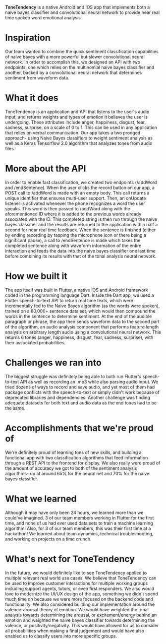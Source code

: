 <b>ToneTendency</b> is a native Android and IOS app that implements both a naive bayes classifier and convolutional neural network to provide near real time spoken word emotional analysis

<h1>Inspiration</h1>
Our team wanted to combine the quick sentiment classification capabilities of naive bayes with a more powerful but slower convolutional neural network. In order to accomplish this, we designed an API with two endpoints, one which relies on the multinomial naive bayes classifier and another, backed by a convolutional neural network that determines sentiment from waveform data.

<h1>What it does</h1>
ToneTendency is an application and API that listens to the user's audio input, and returns weights and types of emotion it believes the user is undergoing. These attributes include anger, happiness, disgust, fear, sadness, surprise, on a scale of 0 to 1. This can be used in any application that relies on verbal communication. Our app takes a two pronged approach- using Naive Bayes classifiers to weight sentiment analysis as well as a Keras Tensorflow 2.0 algorithm that analyzes tones from audio files.

<h1>More about the API</h1>
In order to enable fast classification, we created two endpoints (/addWord and /endSentence). When the user clicks the record button on our app, a POST call to /addWord is made with an empty body. This call returns a unique identifier that ensures multi-user support. Then, an onUpdate listener is activated whenever the phone recognizes a word the user speaks. This word is then passed to /addWord along with the aforementioned ID where it is added to the previous words already associated with the ID. This completed string is then run through the naive bayes classifier and the results are returned to the application within half a second for near real time feedback. When the sentence is finished (either by ending recording by tapping the microphone icon or there being a significant pause), a call to /endSentence is made which takes the completed sentence along with waveform information of the entire interaction and feeds the data into the naive bayes classifier one last time before combining its results with that of the tonal analysis neural network.

<h1>How we built it</h1>
The app itself was built in Flutter, a native IOS and Android framework coded in the programming language Dart. Inside the Dart app, we used a Flutter speech-to-text API to return real time texts, which were incrementally fed to the Naive Bayes algorithm (as the words were spoken), trained on a 80,000+ sentence data set, which would then compound the words in the sentence to determine sentiment. At the end of the audible paragraph or phrase, the app then sends waveform data to the second part of the algorithm, an audio analysis component that performs feature length analysis on arbitrary length audio using a convolutional neural network. This returns 6 tones (anger, happiness, disgust, fear, sadness, surprise), with their associated probabilities.

<h1>Challenges we ran into</h1>
The biggest struggle was definitely being able to both run Flutter's speech-to-text API as well as recording an .mp3 while also parsing audio input. We tried dozens of ways to record and save audio, and yet most of them had package conflicts with the speech-to-text or simply didn't work because of deprecated libraries and dependencies. Another challenge was finding adequate datasets for both text and audio data as the end tones had to be the same.

<h1>Accomplishments that we're proud of</h1>
We're definitely proud of learning tons of new skills, and building a functional app with two classification algorithms that feed information through a REST API to the frontend for display. We also really were proud of the amount of accuracy we got to both of the sentiment analysis algorithms- up at around 65% for the neural net and 70% for the naive bayes classifier.

<h1>What we learned</h1>
Although it may have only been 24 hours, we learned more than we could've imagined. 3 of our team members working in Flutter for the first time, and none of us had ever used data sets to train a machine learning algorithm! Also, for 3 of our team members, this was their first time at a hackathon! We learned about team dynamics, technical troubleshooting, and working on projects on a time crunch.

<h1>What's next for ToneTendency</h1>
In the future, we would definitely like to see ToneTendency applied to multiple relevant real world use cases. We believe that ToneTendency can be used to improve customer interactions for multiple working groups including support agents, tutors, or even first responders. We also would love to modernize the UI/UX design of the app, something we didn't spend much time on because we were more focused on the backend code and functionality. We also considered building our implementation around the valence-arousal theory of emotion. We would have weighted the tonal analysis towards determining the arousal, or excitement/energy behind an emotion and weighted the naive bayes classifier towards determining the valence, or positivity/negativity. This would have allowed for us to consider all probabilities when making a final judgement and would have also enabled us to classify users into more specific groups.
